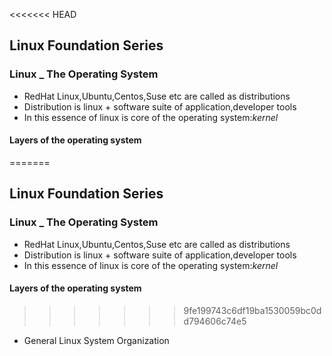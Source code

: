 <<<<<<< HEAD
## Linux Foundation Series

### Linux _ The Operating System
* RedHat Linux,Ubuntu,Centos,Suse etc are called as distributions
* Distribution is linux + software suite of application,developer tools
* In this essence of linux is core of the operating system:_kernel_

#### Layers of the operating system
=======
## Linux Foundation Series

### Linux _ The Operating System
* RedHat Linux,Ubuntu,Centos,Suse etc are called as distributions
* Distribution is linux + software suite of application,developer tools
* In this essence of linux is core of the operating system:_kernel_

#### Layers of the operating system
>>>>>>> 9fe199743c6df19ba1530059bc0dd794606c74e5
* General Linux System Organization